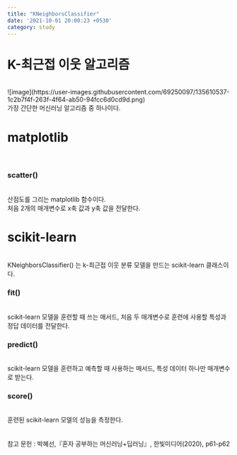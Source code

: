```yaml
---
title: "KNeighborsClassifier"
date: '2021-10-01 20:00:23 +0530'
category: study
---
```


<h1> K-최근접 이웃 알고리즘 </h1><br>
![image](https://user-images.githubusercontent.com/69250097/135610537-1c2b7f4f-263f-4f64-ab50-94fcc6d0cd9d.png)
<br>가장 간단한 머신러닝 알고리즘 중 하나이다.
  <br>
  <h1> matplotlib </h1>
  <br> 
  <h3>scatter()</h3>
  <br> 산점도를 그리는 matplotlib 함수이다. <br> 처음 2개의 매개변수로 x축 값과 y축 값을 전달한다.
  <h1>scikit-learn</h1><br>
  KNeighborsClassifier() 는 k-최근접 이웃 분류 모델을 만드는 scikit-learn 클래스이다.<br>
  <h3>fit()</h3>
  <br> scikit-learn 모델을 훈련할 때 쓰는 매서드, 처음 두 매개변수로 훈련에 사용할 특성과 정답 데이터를 전달한다.<br>
   <h3>predict()</h3>
   <br> scikit-learn 모델을 훈련하고 예측할 때 사용하는 매서드, 특성 데이터 하나만 매개변수로 받는다.<br>
   <h3>score()</h3>
   <br> 훈련된 scikit-learn 모델의 성능을 측정한다.<br><br><br>
   참고 문헌 : 박혜선,『혼자 공부하는 머신러닝+딥러닝』, 한빛미디어(2020), p61-p62 
